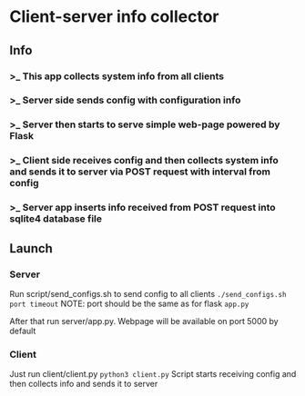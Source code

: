# Client-server info collector
## Info
### >_ This app collects system info from all clients

### >_ Server side sends config with configuration info

### >_ Server then starts to serve simple web-page powered by Flask

### >_ Client side receives config and then collects system info and sends it to server via POST request with interval from config

### >_ Server app inserts info received from POST request into sqlite4 database file 

## Launch
### Server
Run script/send_configs.sh to send config to all clients
`./send_configs.sh port timeout`
NOTE: port should be the same as for flask `app.py`

After that run server/app.py. Webpage will be available on port 5000 by default

### Client

Just run client/client.py 
`python3 client.py`
Script starts receiving config and then collects info and sends it to server
